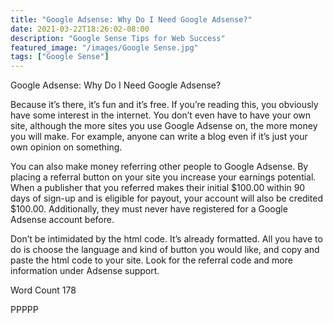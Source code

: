 ```yaml
---
title: "Google Adsense: Why Do I Need Google Adsense?"
date: 2021-03-22T18:26:02-08:00
description: "Google Sense Tips for Web Success"
featured_image: "/images/Google Sense.jpg"
tags: ["Google Sense"]
---
```


Google Adsense: Why Do I Need Google Adsense?

Because it’s there, it’s fun and it’s free.  If you’re reading this, you obviously have some interest in the internet.  You don’t even have to have your own site, although the more sites you use Google Adsense on, the more money you will make.  For example,  anyone can write a blog even if it’s just your own opinion on something.  

You can also make money referring other people to Google Adsense.  By placing a referral button on your site you increase your earnings potential.  When a publisher that you referred makes their initial $100.00  within 90 days of sign-up and is eligible for payout, your account will also be credited $100.00. Additionally, they must never have registered for a Google Adsense account before.

Don’t be intimidated by the html code.  It’s already formatted.  All you have to do is choose the language and kind of button you would like, and copy and paste the html code to your site.  Look for the referral code and more information under Adsense support.

Word Count 178

PPPPP
